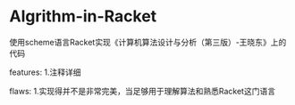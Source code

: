 # Algrithm-in-Racket
使用scheme语言Racket实现《计算机算法设计与分析（第三版）-王晓东》上的代码


features:
1.注释详细

flaws:
1.实现得并不是非常完美，当足够用于理解算法和熟悉Racket这门语言
